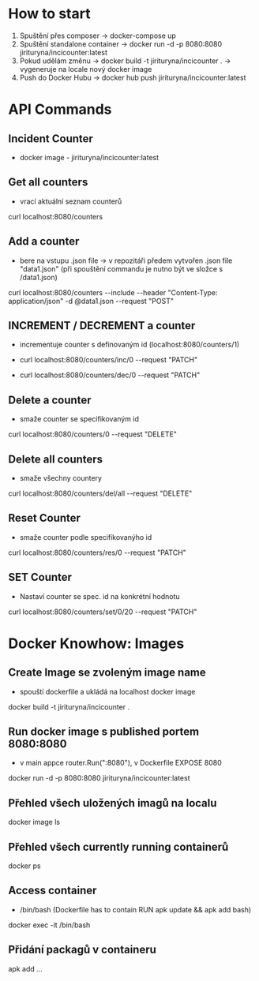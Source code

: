 # How to start
1. Spuštění přes composer -> docker-compose up 
2. Spuštění standalone container -> docker run -d -p 8080:8080 jirituryna/incicounter:latest
3. Pokud udělám změnu -> docker build -t jirituryna/incicounter .
-> vygeneruje na locale nový docker image
4. Push do Docker Hubu -> docker hub push jirituryna/incicounter:latest

# API Commands
## Incident Counter
- docker image - 
jirituryna/incicounter:latest


## Get all counters
- vrací aktuální seznam counterů

curl localhost:8080/counters

## Add a counter
- bere na vstupu .json file -> v repozitáři předem vytvořen .json file "data1.json" (při spouštění commandu je nutno být ve složce s /data1.json)

curl localhost:8080/counters --include --header "Content-Type: application/json" -d @data1.json --request "POST"

## INCREMENT / DECREMENT a counter
- incrementuje counter s definovaným id (localhost:8080/counters/1)

- curl localhost:8080/counters/inc/0 --request "PATCH"
- curl localhost:8080/counters/dec/0 --request "PATCH"


## Delete a counter
- smaže counter se specifikovaným id

curl localhost:8080/counters/0 --request "DELETE"

## Delete all counters
- smaže všechny countery

curl localhost:8080/counters/del/all --request "DELETE"

## Reset Counter
- smaže counter podle specifikovanýho id

curl localhost:8080/counters/res/0 --request "PATCH"

## SET Counter
- Nastaví counter se spec. id na konkrétní hodnotu

curl localhost:8080/counters/set/0/20 --request "PATCH"

# Docker Knowhow: Images
## Create Image se zvoleným image name
- spouští dockerfile a ukládá na localhost docker image

docker build -t jirituryna/incicounter .

## Run docker image s published portem 8080:8080 
- v main appce router.Run(":8080"), v Dockerfile EXPOSE 8080

docker run -d -p 8080:8080 jirituryna/incicounter:latest

## Přehled všech uložených imagů na localu
docker image ls

## Přehled všech currently running containerů
docker ps

## Access container 
- /bin/bash (Dockerfile has to contain RUN apk update && apk add bash)

docker exec -it <containerid> /bin/bash

## Přidání packagů v containeru
apk add ...
